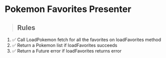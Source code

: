 # Pokemon Favorites Presenter

> ## Rules
1. ✅ Call LoadPokemon fetch for all the favorites on loadFavorites method
2. ✅ Return a Pokemon list if loadFavorites succeeds
3. ✅ Return a Future error if loadFavorites returns error